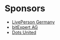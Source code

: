 # Sponsors

* [LivePerson Germany](https://www.liveperson.com/)
* [bitExpert AG](https://www.bitExpert.de)
* [Dots United](https://dotsunited.de/)
